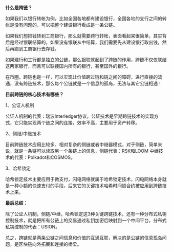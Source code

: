 **什么是跨链？**



如果我们以银行转帐为例，比如全国各地都有建设银行，全国各地的支行之间的转帐是没有问题的，可以把整个建设银行看成是一条公链。



如果我们想把钱转到工商银行，那么就需要跨行转帐，表面看起来很简单，其实背后是经过银联结算的，如果没有银联从中结算，我们需要先从建设银行取出钱，然后再跑到工商银行去存钱。



如果建行和工行都是独立的公链，那么银联就起到了跨链的作用，跨链不仅仅联结这两家银行，而且可以联接国内所有的银行，甚至国外的银行。



在币圈，跨链也是一样，可以实现让价值跨过链和链之间的障碍，进行直接的流通，没有跨链技术，那么每个公链就是一个信息的孤岛，无法与其它公链相通！




**目前跨链的核心技术有哪些？**

1、公证人机制

公证人机制的代表：瑞波Interledger协议，公证技术是早期跨链技术的实现方式，它只能实现两个链之间的连接，效率不高，主要用于资产转移。



2、侧继/中继技术

目前跨链技术应用比较多、相对复杂的侧链或者中继器模式，对于侧链，简单来说，就是一条链可以读取另一个条链上的信息，侧链代表：RSK和LOOM 中继技术的代表：Polkadot和COSMOS。



3、哈希锁定

哈希锁定技术主要应用于微支付，闪电网络就属于哈希锁定技术，闪电网络本身就是一种小额的快速支付的手段，后来它的关键技术哈希时间锁合约被应用到跨链技术上来。





**最后总结：**



除了公证人机制，侧链/中继，哈希锁定这3种关键跨链技术，还有一种分布式私钥控制技术，就是把所有公链上的交易通过私钥加密后映射到一个中间平台，分布式私钥控制的代表：USION。



总之，跨链就是两条公链之间信息和价值的互通互联，解决的是公链的信息孤岛问题，是区块链向外拓展和连接的桥梁。
